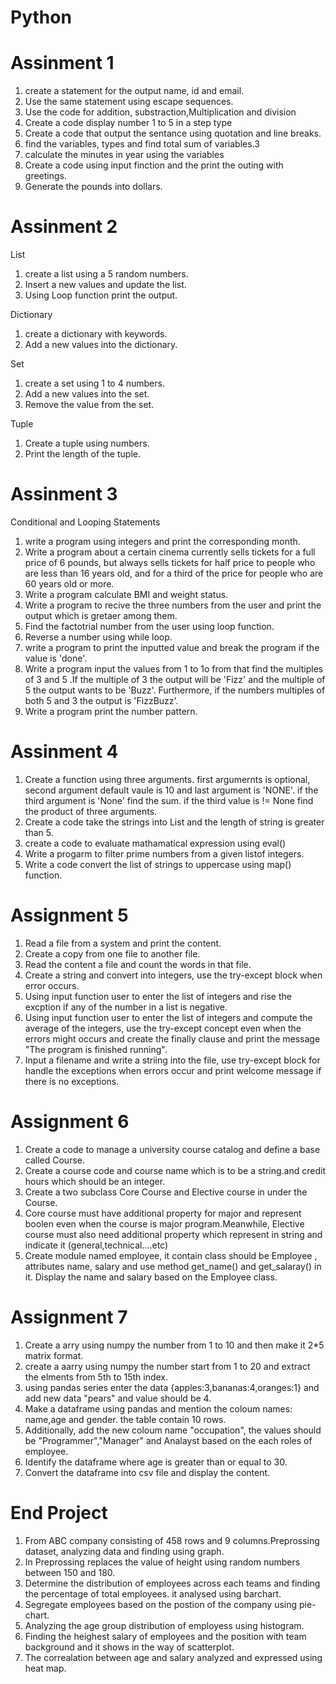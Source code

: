 # Python

# Assinment 1

1. create a statement for the output name, id and email.
2. Use the same statement using escape sequences.
3. Use the code for addition, substraction,Multiplication and division
4. Create a code display number 1 to 5 in a step type
5. Create a code that output the sentance using quotation and line breaks.
6. find the variables, types and find total sum of variables.3
7. calculate the minutes in year using the variables
8. Create a code using input finction and the print the outing with greetings.
9. Generate the pounds into dollars.


# Assinment 2

List
1. create a list using a 5 random numbers.
2. Insert a new values and update the list.
3. Using Loop function print the output.

Dictionary

1. create a dictionary with keywords.
2. Add a new values into the dictionary.

Set

1. create a set using 1 to 4 numbers.
2. Add a new values into the set.
3. Remove the value from the set.

Tuple

1. Create a  tuple using numbers.
2. Print the length of the tuple.



# Assinment 3

Conditional and Looping Statements
1. write a program using integers and print the corresponding month.
2. Write a program about a certain cinema currently sells tickets for a full price of 6 pounds, but always sells tickets for half price to people who are less than 16 years old, and for a third of the price for people who are 60 years old or more.
3. Write a program calculate BMI and weight status.
4. Write a program to recive the three numbers from the user and print the output which is gretaer among them.
5. Find the factotrial number from the user using loop function.
6. Reverse a number using while loop.
7. write a program to print the inputted value and break the program if the value is 'done'.
8. Write a program input the values from 1 to 1o from that find the multiples of 3 and 5 .If the multiple of 3 the output will be 'Fizz' and the multiple of 5 the output wants to be 'Buzz'. Furthermore, if the numbers multiples of both   5 and 3 the output is 'FizzBuzz'.
9. Write a program print the number pattern.


# Assinment 4

1. Create a function using three arguments. first argumernts is optional, second argument default vaule is  10 and last argument is 'NONE'. if the third argument is 'None'  find the sum. if the third value is != None find the product of three arguments.
2. Create a code take the strings into List and the length of string is greater than 5.
3. create a code to evaluate  mathamatical expression using eval()
4. Write a progarm to filter  prime numbers from a given listof integers.
5. Write a code convert the list of strings to uppercase using   map() function.


# Assignment 5

1. Read a file from a system and print the content.
2. Create a copy from one file to another file.
3. Read the content a file and count the words in that file.
4. Create a string and convert into integers, use the try-except   block when error occurs.
5. Using input function user to enter the list of  integers and rise the excption if any of the number in a list is negative.
6. Using input function user to enter the list of integers and compute the average of the integers, use the try-except concept even when the errors might occurs and create the finally clause and print the message "The program is  finished running".
7. Input a filename and write a striing into the file, use try-except block for handle the exceptions when errors occur and print welcome message if there is no exceptions.


# Assignment 6

1. Create a code to manage a university course catalog and define a base called Course.
2. Create a course code and course name  which is to be a string.and  credit hours which should be an integer.
3. Create a two subclass Core Course and Elective course in under the Course.
4. Core course must have additional property for major and represent boolen even when the course is major program.Meanwhile, Elective course must also need additional property which represent in string and indicate it (general,technical....etc)
 5. Create module named employee, it contain class should be Employee , attributes name, salary and use method get_name() and get_salaray() in it. Display the name and salary based on the Employee class.


# Assignment 7

1. Create a arry using numpy the number from 1 to 10 and then make it 2*5 matrix format.
2. create a aarry using numpy the number start from 1 to 20 and extract the elments from 5th to 15th index.
3. using pandas series enter the data {apples:3,bananas:4,oranges:1} and add new data "pears" and value should be 4.
4. Make a dataframe using pandas and mention the coloum names: name,age and gender. the table contain 10 rows.
5. Additionally, add the new coloum name "occupation", the values should be "Programmer","Manager" and Analayst based on the each roles of employee.
6. Identify the dataframe where age is greater than or equal to 30.
7. Convert the dataframe into csv file and display the content.



# End Project


1. From ABC company consisting of 458 rows and 9 columns.Preprossing dataset, analyzing data and finding using graph.
2. In Preprossing replaces the value of height using random numbers between 150 and 180.
3. Determine the distribution of employees across each teams and finding the percentage of total employees. it analysed using barchart.
4. Segregate employees based on the postion of the company using pie-chart.
5. Analyzing the age group distribution of employess using histogram.
6. Finding the heighest salary of employees and the position with team background and it shows in the way of scatterplot.
7. The correalation between age and salary analyzed and expressed using heat map. 




